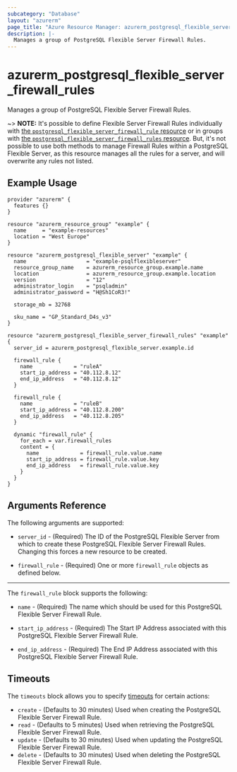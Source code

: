 ```yaml
---
subcategory: "Database"
layout: "azurerm"
page_title: "Azure Resource Manager: azurerm_postgresql_flexible_server_firewall_rules"
description: |-
  Manages a group of PostgreSQL Flexible Server Firewall Rules.
---
```


# azurerm_postgresql_flexible_server_firewall_rules

Manages a group of PostgreSQL Flexible Server Firewall Rules.

~> **NOTE:** It's possible to define Flexible Server Firewall Rules individually with [the `postgresql_flexible_server_firewall_rule` resource](postgresql_flexible_server_firewall_rule.html) or in groups with [the `postgresql_flexible_server_firewall_rules` resource](postgresql_flexible_server_firewall_rules.html). But, it's not possible to use both methods to manage Firewall Rules within a PostgreSQL Flexible Server, as this resource manages all the rules for a server, and will overwrite any rules not listed.

## Example Usage

```hcl
provider "azurerm" {
  features {}
}

resource "azurerm_resource_group" "example" {
  name     = "example-resources"
  location = "West Europe"
}

resource "azurerm_postgresql_flexible_server" "example" {
  name                   = "example-psqlflexibleserver"
  resource_group_name    = azurerm_resource_group.example.name
  location               = azurerm_resource_group.example.location
  version                = "12"
  administrator_login    = "psqladmin"
  administrator_password = "H@Sh1CoR3!"

  storage_mb = 32768

  sku_name = "GP_Standard_D4s_v3"
}

resource "azurerm_postgresql_flexible_server_firewall_rules" "example" {
  server_id = azurerm_postgresql_flexible_server.example.id

  firewall_rule {
    name             = "ruleA"
    start_ip_address = "40.112.8.12"
    end_ip_address   = "40.112.8.12"
  }

  firewall_rule {
    name             = "ruleB"
    start_ip_address = "40.112.8.200"
    end_ip_address   = "40.112.8.205"
  }

  dynamic "firewall_rule" {
    for_each = var.firewall_rules
    content = {
      name             = firewall_rule.value.name
      start_ip_address = firewall_rule.value.key
      end_ip_address   = firewall_rule.value.key
    }
  }
}
```

## Arguments Reference

The following arguments are supported:

* `server_id` - (Required) The ID of the PostgreSQL Flexible Server from which to create these PostgreSQL Flexible Server Firewall Rules. Changing this forces a new resource to be created.

* `firewall_rule` - (Required) One or more `firewall_rule` objects as defined below.

---

The `firewall_rule` block supports the following:

* `name` - (Required) The name which should be used for this PostgreSQL Flexible Server Firewall Rule. 

* `start_ip_address` - (Required) The Start IP Address associated with this PostgreSQL Flexible Server Firewall Rule.

* `end_ip_address` - (Required) The End IP Address associated with this PostgreSQL Flexible Server Firewall Rule.

## Timeouts

The `timeouts` block allows you to specify [timeouts](https://www.terraform.io/language/resources/syntax#operation-timeouts) for certain actions:

* `create` - (Defaults to 30 minutes) Used when creating the PostgreSQL Flexible Server Firewall Rule.
* `read` - (Defaults to 5 minutes) Used when retrieving the PostgreSQL Flexible Server Firewall Rule.
* `update` - (Defaults to 30 minutes) Used when updating the PostgreSQL Flexible Server Firewall Rule.
* `delete` - (Defaults to 30 minutes) Used when deleting the PostgreSQL Flexible Server Firewall Rule.
